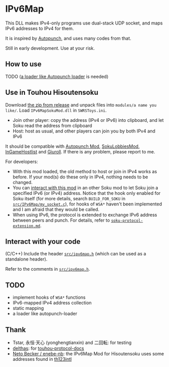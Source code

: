 # IPv6Map

This DLL makes IPv4-only programs use dual-stack UDP socket, and maps IPv6 addresses to IPv4 for them.

It is inspired by [Autopunch](https://github.com/delthas/autopunch/), and uses many codes from that.

Still in early development. Use at your risk.

## How to use

TODO ([a loader like Autopunch loader](https://github.com/delthas/autopunch/tree/master/autopunch-loader) is needed)

## Use in Touhou Hisoutensoku

Download [the zip from release](https://github.com/Hagb/IPv6Map/releases) and unpack files into `modules/a name you like/`. Load `IPv6MapSokuMod.dll` in `SWRSToys.ini`.

- Join other player: copy the address (IPv4 or IPv6) into clipboard, and let Soku read the address from clipboard
- Host: host as usual, and other players can join you by both IPv4 and IPv6

It should be compatible with [Autopunch Mod](https://github.com/SokuDev/SokuMods/blob/master/modules/Autopunch/Autopunch.c), [SokuLobbiesMod](https://github.com/Gegel85/SokuLobbies), [InGameHostlist](https://github.com/SokuDev/InGameHostlist) and [Giuroll](https://github.com/Giufinn/giuroll). If there is any problem, please report to me.

For developers:

- With this mod loaded, the old method to host or join in IPv4 works as before. If your mod(s) do these only in IPv4, nothing needs to be changed.
- You can [interact with this mod](#Interact-with-your-code) in an other Soku mod to let Soku join a specified IPv6 (or IPv4) address. Notice that the hook only enabled for Soku itself (for more details, search `BUILD_FOR_SOKU` in [`src/IPv6Map/my_socket.c`](./src/IPv6Map/my_socket.c)), for hooks of `WSA*` haven't been implemented and I am afraid that they would be called.
- When using IPv6, the protocol is extended to exchange IPv6 address between peers and punch. For details, refer to [`soku-protocol-extension.md`](./soku-protocol-extension.md).

## Interact with your code

(C/C++) Include the header [`src/ipv6map.h`](./src/ipv6map.h) (which can be used as a standalone header).

Refer to the comments in [`src/ipv6map.h`](./src/ipv6map.h).

## TODO

- implement hooks of `WSA*` functions
- IPv6-mapped IPv4 address collection
- static mapping
- a loader like autopunch-loader

## Thank

- Tstar, 永恒·天心 (yonghengtianxin) and 二回転: for testing
- [delthas](https://github.com/delthas): for [touhou-protocol-docs](https://github.com/delthas/touhou-protocol-docs)
- [Neto Becker / enebe-nb](https://github.com/enebe-nb): the IPv6Map Mod for Hisoutensoku uses some addresses found in [th123intl](https://github.com/enebe-nb/th123intl)
